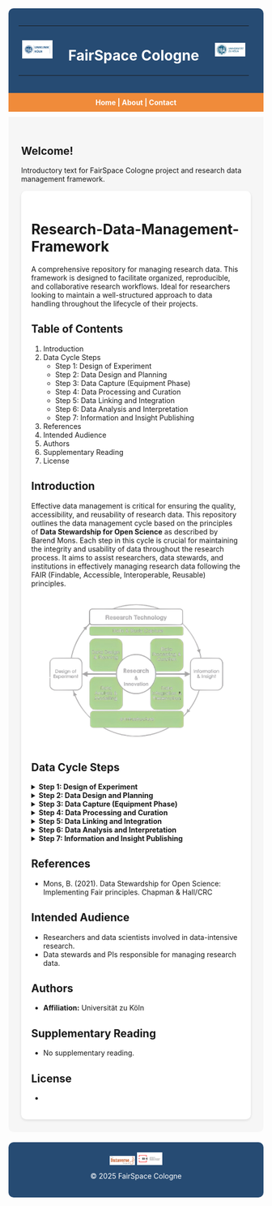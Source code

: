 <div align="center" style="background-color:#264b73; padding:20px; border-radius:10px 10px 0 0;">
  <table width="100%">
    <tr>
      <td align="left" width="20%"><img src="images/ukk-logo.jpg" alt="Logo 1" width="60"/></td>
      <td align="center" width="60%"><h1 style="color:white;">FairSpace Cologne</h1></td>
      <td align="right" width="20%">
        <img src="images/ukkoeln.png" alt="Logo 2" width="60"/>
      </td>
    </tr>
  </table>
</div>

<div align="center" style="background-color:#f08b3a; padding:10px; font-weight:bold; color:white;">
  Home | About | Contact
</div>

<div style="background-color:#f6f6f6; padding:25px; border-radius:0 0 10px 10px; margin-top:10px;">
  <h2>Welcome!</h2>
  <p>Introductory text for FairSpace Cologne project and research data management framework.</p>

  <div style="margin-top:15px; background-color:white; padding:20px; border-radius:10px; box-shadow:0 2px 5px rgba(0,0,0,0.1);">
  
  # Research-Data-Management-Framework
  A comprehensive repository for managing research data. This framework is designed to facilitate organized, reproducible, and collaborative research workflows. Ideal for researchers looking to maintain a well-structured approach to data handling throughout the lifecycle of their projects.

  ## Table of Contents
  1. Introduction  
  2. Data Cycle Steps  
     - Step 1: Design of Experiment  
     - Step 2: Data Design and Planning  
     - Step 3: Data Capture (Equipment Phase)  
     - Step 4: Data Processing and Curation  
     - Step 5: Data Linking and Integration  
     - Step 6: Data Analysis and Interpretation  
     - Step 7: Information and Insight Publishing  
  3. References  
  4. Intended Audience  
  5. Authors  
  6. Supplementary Reading  
  7. License  

  ## Introduction
  Effective data management is critical for ensuring the quality, accessibility, and reusability of research data. This repository outlines the data management cycle based on the principles of **Data Stewardship for Open Science** as described by Barend Mons. Each step in this cycle is crucial for maintaining the integrity and usability of data throughout the research process. It aims to assist researchers, data stewards, and institutions in effectively managing research data following the FAIR (Findable, Accessible, Interoperable, Reusable) principles.

  <img src="images/data-lifecycle-preview.png" alt="Data Life Cycle" width="700"/>

  ## Data Cycle Steps
  <details><summary><strong>Step 1: Design of Experiment</strong></summary>
  The first step in the data management cycle is the **Design of Experiment**. During this phase, researchers outline the scientific questions and hypotheses that will guide their study.
  </details>

  <details><summary><strong>Step 2: Data Design and Planning</strong></summary>
  The **Data Design and Planning** phase involves setting up the infrastructure and protocols for data collection.
  </details>

  <details><summary><strong>Step 3: Data Capture (Equipment Phase)</strong></summary>
  In the **Data Capture** phase, data is collected using various instruments and equipment.
  </details>

  <details><summary><strong>Step 4: Data Processing and Curation</strong></summary>
  The **Data Processing and Curation** stage involves transforming raw data into a usable format.
  </details>

  <details><summary><strong>Step 5: Data Linking and Integration</strong></summary>
  During the **Data Linking and Integration** phase, different data sources are connected to provide a comprehensive view.
  </details>

  <details><summary><strong>Step 6: Data Analysis and Interpretation</strong></summary>
  In the **Data Analysis and Interpretation** phase, the processed data is analyzed to extract meaningful insights.
  </details>

  <details><summary><strong>Step 7: Information and Insight Publishing</strong></summary>
  The final step is **Information and Insight Publishing**. This phase involves sharing results and data with the broader community.
  </details>

  ## References
  - Mons, B. (2021). Data Stewardship for Open Science: Implementing Fair principles. Chapman & Hall/CRC

  ## Intended Audience
  - Researchers and data scientists involved in data-intensive research.  
  - Data stewards and PIs responsible for managing research data.

  ## Authors
  - **Affiliation:** Universität zu Köln

  ## Supplementary Reading
  - No supplementary reading.

  ## License
  -
  </div>
</div>

<div align="center" style="background-color:#264b73; padding:20px; margin-top:20px; color:white; border-radius:10px;">
  <div>
    <img src="images/dataverse.png" alt="Footer Logo 1" width="50"/>
    <img src="images/BIK.png" alt="Footer Logo 2" width="50"/>
  </div>
  <p style="margin-top:10px;">© 2025 FairSpace Cologne</p>
</div>
